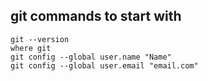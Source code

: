 ## git commands to start with



```
git --version
where git
git config --global user.name "Name"
git config --global user.email "email.com"
```




